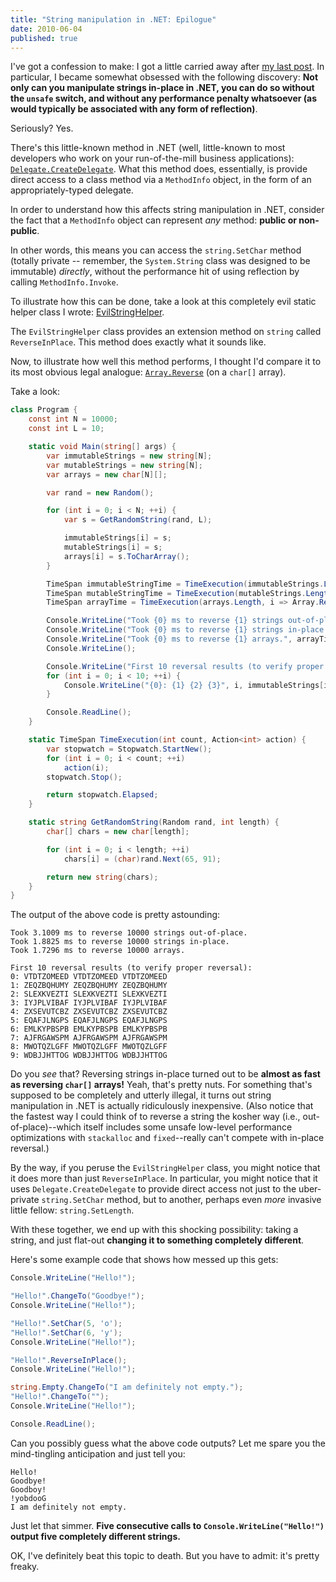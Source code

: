 ```yaml
---
title: "String manipulation in .NET: Epilogue"
date: 2010-06-04
published: true
---
```


I've got a confession to make: I got a little carried away after [my last post](/posts/are-strings-really-immutable-in-net.html). In particular, I became somewhat obsessed with the following discovery: **Not only can you manipulate strings in-place in .NET, you can do so without the `unsafe` switch, and without any performance penalty whatsoever (as would typically be associated with any form of reflection)**.

Seriously? Yes.

There's this little-known method in .NET (well, little-known to most developers who work on your run-of-the-mill business applications): [`Delegate.CreateDelegate`](http://msdn.microsoft.com/en-us/library/53cz7sc6.aspx). What this method does, essentially, is provide direct access to a class method via a `MethodInfo` object, in the form of an appropriately-typed delegate.

In order to understand how this affects string manipulation in .NET, consider the fact that a `MethodInfo` object can represent *any* method: **public or non-public**.

In other words, this means you can access the `string.SetChar` method (totally private -- remember, the `System.String` class was designed to be immutable) *directly*, without the performance hit of using reflection by calling `MethodInfo.Invoke`.

To illustrate how this can be done, take a look at this completely evil static helper class I wrote: [EvilStringHelper](https://gist.github.com/3371692).

The `EvilStringHelper` class provides an extension method on `string` called `ReverseInPlace`. This method does exactly what it sounds like.

Now, to illustrate how well this method performs, I thought I'd compare it to its most obvious legal analogue: [`Array.Reverse`](http://msdn.microsoft.com/en-us/library/d3877932.aspx) (on a `char[]` array).

Take a look:

```csharp
class Program {
    const int N = 10000;
    const int L = 10;

    static void Main(string[] args) {
        var immutableStrings = new string[N];
        var mutableStrings = new string[N];
        var arrays = new char[N][];

        var rand = new Random();

        for (int i = 0; i < N; ++i) {
            var s = GetRandomString(rand, L);

            immutableStrings[i] = s;
            mutableStrings[i] = s;
            arrays[i] = s.ToCharArray();
        }

        TimeSpan immutableStringTime = TimeExecution(immutableStrings.Length, i => immutableStrings[i] = immutableStrings[i].ReverseOutOfPlace());
        TimeSpan mutableStringTime = TimeExecution(mutableStrings.Length, i => mutableStrings[i].ReverseInPlace());
        TimeSpan arrayTime = TimeExecution(arrays.Length, i => Array.Reverse(arrays[i]));

        Console.WriteLine("Took {0} ms to reverse {1} strings out-of-place.", immutableStringTime.TotalMilliseconds, N);
        Console.WriteLine("Took {0} ms to reverse {1} strings in-place.", mutableStringTime.TotalMilliseconds, N);
        Console.WriteLine("Took {0} ms to reverse {1} arrays.", arrayTime.TotalMilliseconds, N);
        Console.WriteLine();

        Console.WriteLine("First 10 reversal results (to verify proper reversal):");
        for (int i = 0; i < 10; ++i) {
            Console.WriteLine("{0}: {1} {2} {3}", i, immutableStrings[i], mutableStrings[i], new string(arrays[i]));
        }

        Console.ReadLine();
    }

    static TimeSpan TimeExecution(int count, Action<int> action) {
        var stopwatch = Stopwatch.StartNew();
        for (int i = 0; i < count; ++i)
            action(i);
        stopwatch.Stop();

        return stopwatch.Elapsed;
    }

    static string GetRandomString(Random rand, int length) {
        char[] chars = new char[length];

        for (int i = 0; i < length; ++i)
            chars[i] = (char)rand.Next(65, 91);

        return new string(chars);
    }
}
```

The output of the above code is pretty astounding:

```text
Took 3.1009 ms to reverse 10000 strings out-of-place.
Took 1.8825 ms to reverse 10000 strings in-place.
Took 1.7296 ms to reverse 10000 arrays.

First 10 reversal results (to verify proper reversal):
0: VTDTZOMEED VTDTZOMEED VTDTZOMEED
1: ZEQZBQHUMY ZEQZBQHUMY ZEQZBQHUMY
2: SLEXKVEZTI SLEXKVEZTI SLEXKVEZTI
3: IYJPLVIBAF IYJPLVIBAF IYJPLVIBAF
4: ZXSEVUTCBZ ZXSEVUTCBZ ZXSEVUTCBZ
5: EQAFJLNGPS EQAFJLNGPS EQAFJLNGPS
6: EMLKYPBSPB EMLKYPBSPB EMLKYPBSPB
7: AJFRGAWSPM AJFRGAWSPM AJFRGAWSPM
8: MWOTQZLGFF MWOTQZLGFF MWOTQZLGFF
9: WDBJJHTTOG WDBJJHTTOG WDBJJHTTOG
```

Do you *see* that? Reversing strings in-place turned out to be **almost as fast as reversing `char[]` arrays!** Yeah, that's pretty nuts. For something that's supposed to be completely and utterly illegal, it turns out string manipulation in .NET is actually ridiculously inexpensive. (Also notice that the fastest way I could think of to reverse a string the kosher way (i.e., out-of-place)--which itself includes some unsafe low-level performance optimizations with `stackalloc` and `fixed`--really can't compete with in-place reversal.)

By the way, if you peruse the `EvilStringHelper` class, you might notice that it does more than just `ReverseInPlace`. In particular, you might notice that it uses `Delegate.CreateDelegate` to provide direct access not just to the uber-private `string.SetChar` method, but to another, perhaps even *more* invasive little fellow: `string.SetLength`.

With these together, we end up with this shocking possibility: taking a string, and just flat-out **changing it to something completely different**.

Here's some example code that shows how messed up this gets:

```csharp
Console.WriteLine("Hello!");

"Hello!".ChangeTo("Goodbye!");
Console.WriteLine("Hello!");

"Hello!".SetChar(5, 'o');
"Hello!".SetChar(6, 'y');
Console.WriteLine("Hello!");

"Hello!".ReverseInPlace();
Console.WriteLine("Hello!");

string.Empty.ChangeTo("I am definitely not empty.");
"Hello!".ChangeTo("");
Console.WriteLine("Hello!");

Console.ReadLine();
```

Can you possibly guess what the above code outputs? Let me spare you the mind-tingling anticipation and just tell you:

```text
Hello!
Goodbye!
Goodboy!
!yobdooG
I am definitely not empty.
```

Just let that simmer. **Five consecutive calls to `Console.WriteLine("Hello!")` output five completely different strings.**

OK, I've definitely beat this topic to death. But you have to admit: it's pretty freaky.
